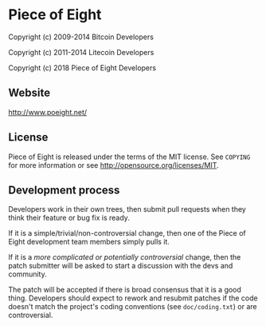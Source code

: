 Piece of Eight
================================

Copyright (c) 2009-2014 Bitcoin Developers

Copyright (c) 2011-2014 Litecoin Developers

Copyright (c) 2018 Piece of Eight Developers

Website
-------

http://www.poeight.net/

License
-------

Piece of Eight is released under the terms of the MIT license. See `COPYING` for more
information or see http://opensource.org/licenses/MIT.

Development process
-------------------

Developers work in their own trees, then submit pull requests when they think
their feature or bug fix is ready.

If it is a simple/trivial/non-controversial change, then one of the Piece of Eight
development team members simply pulls it.

If it is a *more complicated or potentially controversial* change, then the patch
submitter will be asked to start a discussion with the devs and community.

The patch will be accepted if there is broad consensus that it is a good thing.
Developers should expect to rework and resubmit patches if the code doesn't
match the project's coding conventions (see `doc/coding.txt`) or are
controversial.

